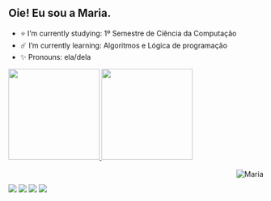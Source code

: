 ## Oie! Eu sou a Maria.

- ⭐ I’m currently studying: 1º Semestre de Ciência da Computação
- ☄️ I’m currently learning: Algoritmos e Lógica de programação
- ✨ Pronouns: ela/dela

<div>
  <a href="https://github.com/mariaecs545">
  <img height="180em" src="https://github-readme-stats.vercel.app/api?username=mariaecs545&show_icons=true&theme=dracula&include_all_commits=true&count_private=true"/>
   <img height="180em" src="https://github-readme-stats.vercel.app/api/top-langs/?username=mariaecs545&layout=compact&langs_count=168theme=dracula"/>
</div>

<div style="display: inline_block"><br>
  <img align="right" alt="Maria" src="https://assets.pinterest.com/ext/embed.html?id=809310995574439762/hi.gif">
</div>

##

<div>
  <a href="https://instagram.com/mariia.ecs" target="_blank"><img src="https://img.shields.io/badge/-Instagram-%23E4405F?style=for-the-badge&logo=instagram&logoColor=white"target="_blank"></a>
  <a href="https://discord.com/channels/@mariia.ecs" target="_blank"><img src="https://img.shields.io/badge/Discord-7289DA?style=for-the-badge&logo=discord&logoColor=white" target="_blank"><a/>
  <a href="mailto:madudasilva050405@gmail.com"><img src="https://img.shields.io/badge/Gmail-D14836?style=for-the-badge&logo=gmail&logoColor=white" target="_blank"></a>
  <a href="https://www.linkedin.com/in/maria-eduarda-de-carvalho-silva-618418352/" target="_blank"><img src="https://img.shields.io/badge/LinkedIn-0077B5?style=for-the-badge&logo=linkedin&logoColor=white" target="_blank"></a>
</div>
